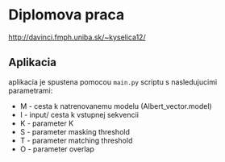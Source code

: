 # Diplomova praca

http://davinci.fmph.uniba.sk/~kyselica12/

## Aplikacia

aplikacia je spustena pomocou `main.py` scriptu s nasledujucimi parametrami:

- M - cesta k natrenovanemu modelu (Albert_vector.model)
- I - input/ cesta k vstupnej sekvencii
- K - parameter K
- S - parameter masking threshold
- T - parameter matching threshold
- O - parameter overlap
